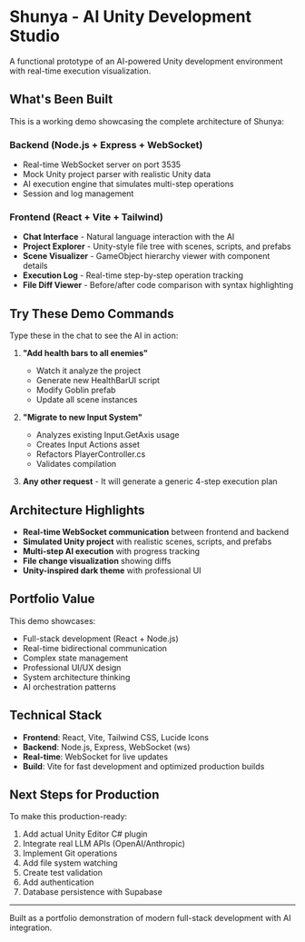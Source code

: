 # Shunya - AI Unity Development Studio

A functional prototype of an AI-powered Unity development environment with real-time execution visualization.

## What's Been Built

This is a working demo showcasing the complete architecture of Shunya:

### Backend (Node.js + Express + WebSocket)
- Real-time WebSocket server on port 3535
- Mock Unity project parser with realistic Unity data
- AI execution engine that simulates multi-step operations
- Session and log management

### Frontend (React + Vite + Tailwind)
- **Chat Interface** - Natural language interaction with the AI
- **Project Explorer** - Unity-style file tree with scenes, scripts, and prefabs
- **Scene Visualizer** - GameObject hierarchy viewer with component details
- **Execution Log** - Real-time step-by-step operation tracking
- **File Diff Viewer** - Before/after code comparison with syntax highlighting

## Try These Demo Commands

Type these in the chat to see the AI in action:

1. **"Add health bars to all enemies"**
   - Watch it analyze the project
   - Generate new HealthBarUI script
   - Modify Goblin prefab
   - Update all scene instances

2. **"Migrate to new Input System"**
   - Analyzes existing Input.GetAxis usage
   - Creates Input Actions asset
   - Refactors PlayerController.cs
   - Validates compilation

3. **Any other request** - It will generate a generic 4-step execution plan

## Architecture Highlights

- **Real-time WebSocket communication** between frontend and backend
- **Simulated Unity project** with realistic scenes, scripts, and prefabs
- **Multi-step AI execution** with progress tracking
- **File change visualization** showing diffs
- **Unity-inspired dark theme** with professional UI

## Portfolio Value

This demo showcases:
- Full-stack development (React + Node.js)
- Real-time bidirectional communication
- Complex state management
- Professional UI/UX design
- System architecture thinking
- AI orchestration patterns

## Technical Stack

- **Frontend**: React, Vite, Tailwind CSS, Lucide Icons
- **Backend**: Node.js, Express, WebSocket (ws)
- **Real-time**: WebSocket for live updates
- **Build**: Vite for fast development and optimized production builds

## Next Steps for Production

To make this production-ready:
1. Add actual Unity Editor C# plugin
2. Integrate real LLM APIs (OpenAI/Anthropic)
3. Implement Git operations
4. Add file system watching
5. Create test validation
6. Add authentication
7. Database persistence with Supabase

---

Built as a portfolio demonstration of modern full-stack development with AI integration.
